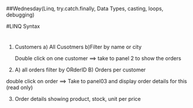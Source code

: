 ##Wednesday(Linq, try.catch.finally, Data Types, casting, loops, debugging)

#LINQ Syntax 



#
1. Customers 
	a) All Cusotmers
	b)Filter by name or city

	Double click on one customer ==> take to panel 2 to show the orders

2. A) all orders filter by ORderID
B) Orders per customer

double click on order ==> Take to panel03 and display order details for this (read only)

3. Order details showing product, stock, unit per price 